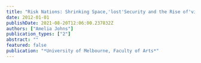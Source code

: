 ```yaml
---
title: "Risk Nations: Shrinking Space,'lost'Security and the Rise of'violent Youth Sovereignties' in Australia"
date: 2012-01-01
publishDate: 2021-08-20T12:06:00.237832Z
authors: ["Amelia Johns"]
publication_types: ["2"]
abstract: ""
featured: false
publication: "*University of Melbourne, Faculty of Arts*"
---
```


